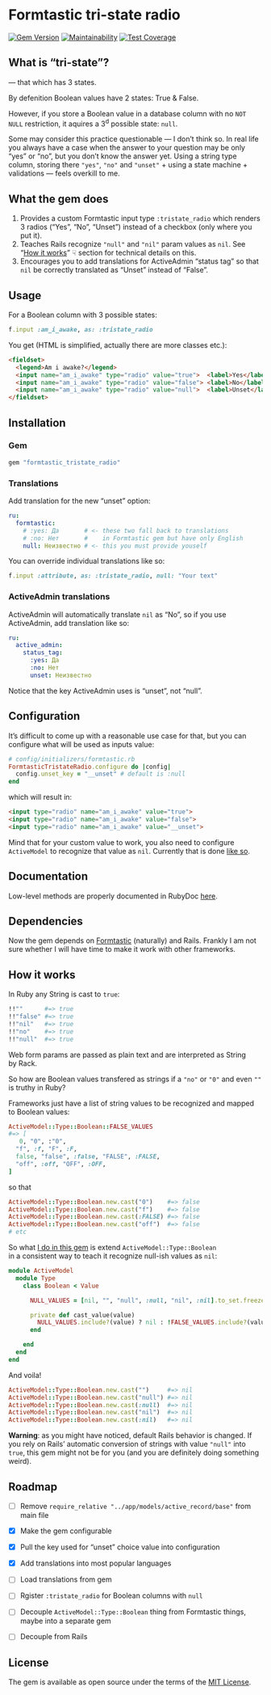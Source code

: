 # Formtastic tri-state radio

[![Gem Version](https://badge.fury.io/rb/formtastic_tristate_radio.svg)](https://badge.fury.io/rb/formtastic_tristate_radio)
[![Maintainability](https://api.codeclimate.com/v1/badges/c2508d7f23238fb2b87f/maintainability)](https://codeclimate.com/github/sergeypedan/formtastic-tristate-radio/maintainability)
[![Test Coverage](https://api.codeclimate.com/v1/badges/c2508d7f23238fb2b87f/test_coverage)](https://codeclimate.com/github/sergeypedan/formtastic-tristate-radio/test_coverage)

## What is “tri-state”?

— that which has 3 states.

By defenition Boolean values have 2 states: True & False.

However, if you store a Boolean value in a database column with no `NOT NULL` restriction, it aquires a 3<sup>d</sup> possible state: `null`.

Some may consider this practice questionable — I don’t think so. In real life you always have a case when the answer to your question may be only “yes” or “no”, but you don’t know the answer yet. Using a string type column, storing there `"yes"`, `"no"` and `"unset"` + using a state machine + validations — feels overkill to me.


## What the gem does

1. Provides a custom Formtastic input type `:tristate_radio` which renders 3 radios (“Yes”, “No”, “Unset”) instead of a checkbox (only where you put it).
1. Teaches Rails recognize `"null"` and `"nil"` param values as `nil`. See “[How it works](#how-it-works)” ☟ section for technical details on this.
1. Encourages you to add translations for ActiveAdmin “status tag” so that `nil` be correctly translated as “Unset” instead of “False”.


## Usage

For a Boolean column with 3 possible states:

```ruby
f.input :am_i_awake, as: :tristate_radio
```

You get (HTML is simplified, actually there are more classes etc.):

```html
<fieldset>
  <legend>Am i awake?</legend>
  <input name="am_i_awake" type="radio" value="true">  <label>Yes</label>
  <input name="am_i_awake" type="radio" value="false"> <label>No</label>
  <input name="am_i_awake" type="radio" value="null">  <label>Unset</label>
</fieldset>
```


## Installation

### Gem

```ruby
gem "formtastic_tristate_radio"
```

### Translations

Add translation for the new “unset” option:

```yaml
ru:
  formtastic:
    # :yes: Да       # <- these two fall back to translations
    # :no: Нет       #    in Formtastic gem but have only English
    null: Неизвестно # <- this you must provide youself
```

You can override individual translations like so:

```ruby
f.input :attribute, as: :tristate_radio, null: "Your text"
```

### ActiveAdmin translations

ActiveAdmin will automatically translate `nil` as “No”, so if you use ActiveAdmin, add translation like so:

```yaml
ru:
  active_admin:
    status_tag:
      :yes: Да
      :no: Нет
      unset: Неизвестно
```

Notice that the key ActiveAdmin uses is “unset”, not “null”.


## Configuration

It’s difficult to come up with a reasonable use case for that, but you can configure what will be used as inputs value:

```ruby
# config/initializers/formtastic.rb
FormtasticTristateRadio.configure do |config|
  config.unset_key = "__unset" # default is :null
end
```

which will result in:

```html
<input type="radio" name="am_i_awake" value="true">
<input type="radio" name="am_i_awake" value="false">
<input type="radio" name="am_i_awake" value="__unset">
```

Mind that for your custom value to work, you also need to configure `ActiveModel` to recognize that value as `nil`. Currently that is done [like so](https://github.com/sergeypedan/formtastic-tristate-radio/blob/master/config/initializers/activemodel_type_boolean.rb#L9).


## Documentation

Low-level methods are properly documented in RubyDoc [here](https://www.rubydoc.info/gems/formtastic_tristate_radio/TristateRadioInput).


## Dependencies

Now the gem depends on [Formtastic](https://github.com/formtastic/formtastic) (naturally) and Rails. Frankly I am not sure whether I will have time to make it work with other frameworks.


## How it works

In Ruby any String is cast to `true`:

```ruby
!!""      #=> true
!!"false" #=> true
!!"nil"   #=> true
!!"no"    #=> true
!!"null"  #=> true
```

Web form params are passed as plain text and are interpreted as String by Rack.

So how are Boolean values transfered as strings if a `"no"` or `"0"` and even `""` is truthy in Ruby?

Frameworks just have a list of string values to be recognized and mapped to Boolean values:

```ruby
ActiveModel::Type::Boolean::FALSE_VALUES
#=> [
   0, "0", :"0",
  "f", :f, "F", :F,
  false, "false", :false, "FALSE", :FALSE,
  "off", :off, "OFF", :OFF,
]
```

so that

```ruby
ActiveModel::Type::Boolean.new.cast("0")    #=> false
ActiveModel::Type::Boolean.new.cast("f")    #=> false
ActiveModel::Type::Boolean.new.cast(:FALSE) #=> false
ActiveModel::Type::Boolean.new.cast("off")  #=> false
# etc
```

So what [I do in this gem](https://github.com/sergeypedan/formtastic_tristate_radio/blob/master/config/initializers/activemodel_type_boolean.rb) is extend `ActiveModel::Type::Boolean` in a consistent way to teach it recognize null-ish values as `nil`:

```ruby
module ActiveModel
  module Type
    class Boolean < Value

      NULL_VALUES = [nil, "", "null", :null, "nil", :nil].to_set.freeze

      private def cast_value(value)
        NULL_VALUES.include?(value) ? nil : !FALSE_VALUES.include?(value)
      end

    end
  end
end
```

And voila!

```ruby
ActiveModel::Type::Boolean.new.cast("")     #=> nil
ActiveModel::Type::Boolean.new.cast("null") #=> nil
ActiveModel::Type::Boolean.new.cast(:null)  #=> nil
ActiveModel::Type::Boolean.new.cast("nil")  #=> nil
ActiveModel::Type::Boolean.new.cast(:nil)   #=> nil
```

**Warning**: as you might have noticed, default Rails behavior is changed. If you rely on Rails’ automatic conversion of strings with value `"null"` into `true`, this gem might not be for you (and you are definitely doing something weird).


## Roadmap

- [ ] Remove `require_relative "../app/models/active_record/base"` from main file
- [x] Make the gem configurable
- [x] Pull the key used for “unset” choice value into configuration
- [x] Add translations into most popular languages
- [ ] Load translations from gem
- [ ] Rgister `:tristate_radio` for Boolean columns with `null`
- [ ] Decouple `ActiveModel::Type::Boolean` thing from Formtastic things, maybe into a separate gem
- [ ] Decouple from Rails


## License

The gem is available as open source under the terms of the [MIT License](https://opensource.org/licenses/MIT).
